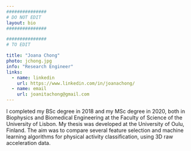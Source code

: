 ```yaml
---
###############
# DO NOT EDIT
layout: bio
###############

###############
# TO EDIT

title: "Joana Chong"
photo: jchong.jpg
info: "Research Engineer"
links:
  - name: linkedin
    url: https://www.linkedin.com/in/joanachong/
  - name: email
    url: joanitachong@gmail.com
---
```


I completed my BSc degree in 2018 and my MSc degree in 2020, both in Biophysics and Biomedical Engineering at the Faculty of Science of the University of Lisbon. My thesis was developed at the University of Oulu, Finland. The aim was to compare several feature selection and machine learning algorithms for physical activity classification, using 3D raw acceleration data.
